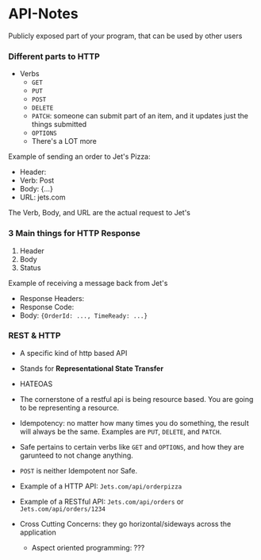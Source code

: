 # API-Notes

Publicly exposed part of your program, that can be used by other users

### Different parts to HTTP
- Verbs
  - `GET`
  - `PUT`
  - `POST`
  - `DELETE`
  - `PATCH`: someone can submit part of an item, and it updates just the things submitted
  - `OPTIONS`
  - There's a LOT more

Example of sending an order to Jet's Pizza:
- Header:
- Verb: Post
- Body: {...}
- URL: jets.com

The Verb, Body, and URL are the actual request to Jet's

### 3 Main things for HTTP Response 
1. Header
2. Body
3. Status

Example of receiving a message back from Jet's
- Response Headers:
- Response Code:
- Body: `{OrderId: ..., TimeReady: ...}`

### REST & HTTP
- A specific kind of http based API
- Stands for **Representational State Transfer**
- HATEOAS
- The cornerstone of a restful api is being resource based. You are going to be representing a resource.
- Idempotency: no matter how many times you do something, the result will always be the same. Examples are `PUT`, `DELETE`, and `PATCH`.
- Safe pertains to certain verbs like `GET` and `OPTIONS`, and how they are garunteed to not change anything.
- `POST` is neither Idempotent nor Safe.
- Example of a HTTP API: `Jets.com/api/orderpizza`
- Example of a RESTful API: `Jets.com/api/orders` or `Jets.com/api/orders/1234`

- Cross Cutting Concerns: they go horizontal/sideways across the application
  - Aspect oriented programming: ???
